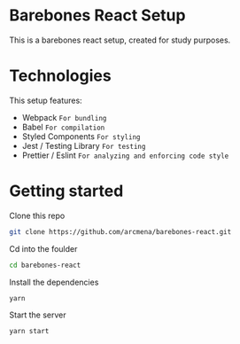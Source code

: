 # Barebones React Setup

This is a barebones react setup, created for study purposes.

# Technologies

This setup features:

- Webpack `For bundling`
- Babel `For compilation`
- Styled Components `For styling`
- Jest / Testing Library `For testing`
- Prettier / Eslint `For analyzing and enforcing code style`

# Getting started

Clone this repo

```bash
git clone https://github.com/arcmena/barebones-react.git
```

Cd into the foulder

```bash
cd barebones-react
```

Install the dependencies

```bash
yarn
```

Start the server

```bash
yarn start
```
